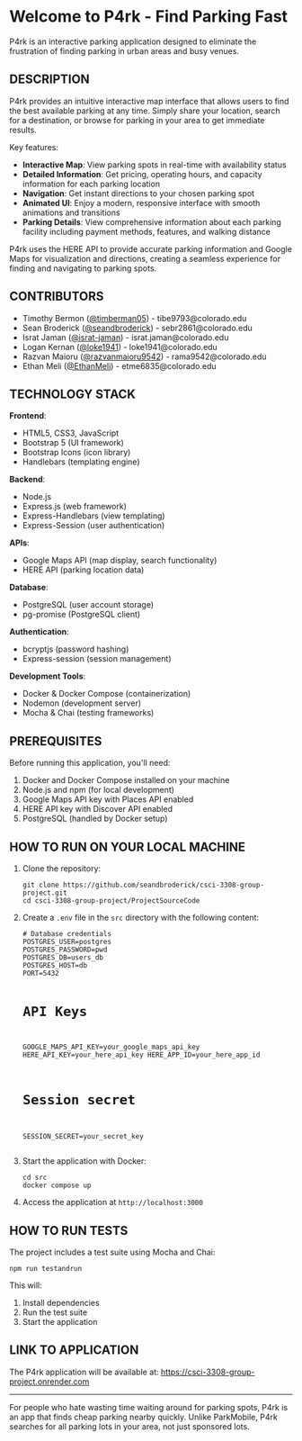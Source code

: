 <h1>Welcome to P4rk - Find Parking Fast</h1>

<p>P4rk is an interactive parking application designed to eliminate the frustration of finding parking in urban areas and busy venues.</p>

<h2>DESCRIPTION</h2>

<p>P4rk provides an intuitive interactive map interface that allows users to find the best available parking at any time. Simply share your location, search for a destination, or browse for parking in your area to get immediate results.</p>

<p>Key features:</p>
<ul>
  <li><strong>Interactive Map</strong>: View parking spots in real-time with availability status</li>
  <li><strong>Detailed Information</strong>: Get pricing, operating hours, and capacity information for each parking location</li>
  <li><strong>Navigation</strong>: Get instant directions to your chosen parking spot</li>
  <li><strong>Animated UI</strong>: Enjoy a modern, responsive interface with smooth animations and transitions</li>
  <li><strong>Parking Details</strong>: View comprehensive information about each parking facility including payment methods, features, and walking distance</li>
</ul>

<p>P4rk uses the HERE API to provide accurate parking information and Google Maps for visualization and directions, creating a seamless experience for finding and navigating to parking spots.</p>

<h2>CONTRIBUTORS</h2>

<ul>
  <li>Timothy Bermon (<a href="https://github.com/timberman05">@timberman05</a>) - tibe9793@colorado.edu</li>
  <li>Sean Broderick (<a href="https://github.com/seandbroderick">@seandbroderick</a>) - sebr2861@colorado.edu</li>
  <li>Israt Jaman (<a href="https://github.com/israt-jaman">@israt-jaman</a>) - israt.jaman@colorado.edu</li>
  <li>Logan Kernan (<a href="https://github.com/loke1941">@loke1941</a>) - loke1941@colorado.edu</li>
  <li>Razvan Maioru (<a href="https://github.com/razvanmaioru9542">@razvanmaioru9542</a>) - rama9542@colorado.edu</li>
  <li>Ethan Meli (<a href="https://github.com/EthanMeli">@EthanMeli</a>) - etme6835@colorado.edu</li>
</ul>

<h2>TECHNOLOGY STACK</h2>

<p><strong>Frontend</strong>:</p>
<ul>
  <li>HTML5, CSS3, JavaScript</li>
  <li>Bootstrap 5 (UI framework)</li>
  <li>Bootstrap Icons (icon library)</li>
  <li>Handlebars (templating engine)</li>
</ul>

<p><strong>Backend</strong>:</p>
<ul>
  <li>Node.js</li>
  <li>Express.js (web framework)</li>
  <li>Express-Handlebars (view templating)</li>
  <li>Express-Session (user authentication)</li>
</ul>

<p><strong>APIs</strong>:</p>
<ul>
  <li>Google Maps API (map display, search functionality)</li>
  <li>HERE API (parking location data)</li>
</ul>

<p><strong>Database</strong>:</p>
<ul>
  <li>PostgreSQL (user account storage)</li>
  <li>pg-promise (PostgreSQL client)</li>
</ul>

<p><strong>Authentication</strong>:</p>
<ul>
  <li>bcryptjs (password hashing)</li>
  <li>Express-session (session management)</li>
</ul>

<p><strong>Development Tools</strong>:</p>
<ul>
  <li>Docker & Docker Compose (containerization)</li>
  <li>Nodemon (development server)</li>
  <li>Mocha & Chai (testing frameworks)</li>
</ul>

<h2>PREREQUISITES</h2>

<p>Before running this application, you'll need:</p>

<ol>
  <li>Docker and Docker Compose installed on your machine</li>
  <li>Node.js and npm (for local development)</li>
  <li>Google Maps API key with Places API enabled</li>
  <li>HERE API key with Discover API enabled</li>
  <li>PostgreSQL (handled by Docker setup)</li>
</ol>

<h2>HOW TO RUN ON YOUR LOCAL MACHINE</h2>

<ol>
  <li>Clone the repository:
    <pre><code>git clone https://github.com/seandbroderick/csci-3308-group-project.git
cd csci-3308-group-project/ProjectSourceCode</code></pre>
  </li>
  <li>Create a <code>.env</code> file in the <code>src</code> directory with the following content:
    <pre><code># Database credentials
POSTGRES_USER=postgres
POSTGRES_PASSWORD=pwd
POSTGRES_DB=users_db
POSTGRES_HOST=db
PORT=5432

# API Keys
GOOGLE_MAPS_API_KEY=your_google_maps_api_key
HERE_API_KEY=your_here_api_key
HERE_APP_ID=your_here_app_id

# Session secret
SESSION_SECRET=your_secret_key</code></pre>
  </li>
  <li>Start the application with Docker:
    <pre><code>cd src
docker compose up</code></pre>
  </li>
  <li>Access the application at <code>http://localhost:3000</code></li>
</ol>

<h2>HOW TO RUN TESTS</h2>

<p>The project includes a test suite using Mocha and Chai:</p>

<pre><code>npm run testandrun</code></pre>

<p>This will:</p>
<ol>
  <li>Install dependencies</li>
  <li>Run the test suite</li>
  <li>Start the application</li>
</ol>

<h2>LINK TO APPLICATION</h2>

<p>The P4rk application will be available at:
<a href="https://csci-3308-group-project.onrender.com" target="_blank">https://csci-3308-group-project.onrender.com</a></p>

<hr>

<p>For people who hate wasting time waiting around for parking spots, P4rk is an app that finds cheap parking nearby quickly. Unlike ParkMobile, P4rk searches for all parking lots in your area, not just sponsored lots.</p>
